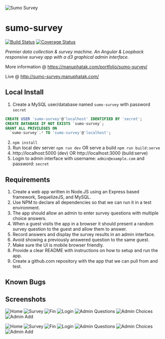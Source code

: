 ![Sumo Survey][sumo-survey]

# sumo-survey

[![Build Status][travis-image]][travis-url]
[![Coverage Status][coverage-image]][coverage-url]

_Premier data collection & survey machine. An Angular & Loopback responsive survey app with a d3 graphical admin interface._

More information @ https://manuphatak.com/portfolio/sumo-survey/

Live @ http://sumo-survey.manuphatak.com/

## Local Install

1. Create a MySQL user/database named `sumo-survey` with password `secret`

```sql
CREATE USER 'sumo-survey'@'localhost' IDENTIFIED BY 'secret';
CREATE DATABASE IF NOT EXISTS `sumo-survey`;
GRANT ALL PRIVILEGES ON
  `sumo-survey`.* TO 'sumo-survey'@'localhost';
```

2. `npm install`
3. Run local dev server `npm run dev` OR serve a build `npm run build:serve`
4. http://localhost:5000 (dev) OR http://localhost:3000 (build:serve)
5. Login to admin interface with username: `admin@example.com` and password: `secret`

## Requirements

1. Create a web app written in Node.JS using an Express based framework, SequelizeJS, and MySQL.
1. Use NPM to declare all dependencies so that we can run it in a test environment.
1. The app should allow an admin to enter survey questions with multiple choice answers.
1. When a guest visits the app in a browser it should present a random survey question to the guest and allow them to answer.
1. Record answers and display the survey results in an admin interface.
1. Avoid showing a previously answered question to the same guest.
1. Make sure the UI is mobile browser friendly.
1. Provide a clear README with instructions on how to setup and run the app.
1. Create a github.com repository with the app that we can pull from and test.

## Known Bugs

## Screenshots

![Home][lg-screen-home]
![Survey][lg-screen-survey]
![Fin][lg-screen-fin]
![Login][lg-screen-login]
![Admin Questions][lg-screen-admin-questions]
![Admin Choices][lg-screen-admin-choices]
![Admin Add][lg-screen-admin-add]

![Home][sm-screen-home]
![Survey][sm-screen-survey]
![Fin][sm-screen-fin]
![Login][sm-screen-login]
![Admin Questions][sm-screen-admin-questions]
![Admin Choices][sm-screen-admin-choices]
![Admin Add][sm-screen-admin-add]

[sumo-survey]: docs/screenshots/sumo-survey.png
[travis-image]: https://travis-ci.org/bionikspoon/sumo-survey.svg?branch=master
[travis-url]: https://travis-ci.org/bionikspoon/sumo-survey
[coverage-image]: https://coveralls.io/repos/github/bionikspoon/sumo-survey/badge.svg?branch=master
[coverage-url]: https://coveralls.io/github/bionikspoon/sumo-survey?branch=master
[lg-screen-home]: docs/screenshots/lg-10-home.png
[lg-screen-survey]: docs/screenshots/lg-20-survey.png
[lg-screen-fin]: docs/screenshots/lg-30-fin.png
[lg-screen-login]: docs/screenshots/lg-40-login.png
[lg-screen-admin-questions]: docs/screenshots/lg-50-admin-questions.png
[lg-screen-admin-choices]: docs/screenshots/lg-60-admin-choices.png
[lg-screen-admin-add]: docs/screenshots/lg-70-admin-add.png
[sm-screen-home]: docs/screenshots/sm-10-home.png
[sm-screen-survey]: docs/screenshots/sm-20-survey.png
[sm-screen-fin]: docs/screenshots/sm-30-fin.png
[sm-screen-login]: docs/screenshots/sm-40-login.png
[sm-screen-admin-questions]: docs/screenshots/sm-50-admin-questions.png
[sm-screen-admin-choices]: docs/screenshots/sm-60-admin-choices.png
[sm-screen-admin-add]: docs/screenshots/sm-70-admin-add.png
